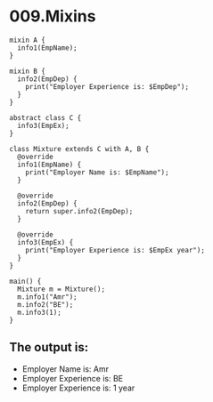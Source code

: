 # 009.Mixins

```
mixin A {
  info1(EmpName);
}

mixin B {
  info2(EmpDep) {
    print("Employer Experience is: $EmpDep");
  }
}

abstract class C {
  info3(EmpEx);
}

class Mixture extends C with A, B {
  @override
  info1(EmpName) {
    print("Employer Name is: $EmpName");
  }

  @override
  info2(EmpDep) {
    return super.info2(EmpDep);
  }

  @override
  info3(EmpEx) {
    print("Employer Experience is: $EmpEx year");
  }
}

main() {
  Mixture m = Mixture();
  m.info1("Amr");
  m.info2("BE");
  m.info3(1);
}

```

## The output is:

* Employer Name is: Amr
* Employer Experience is: BE
* Employer Experience is: 1 year